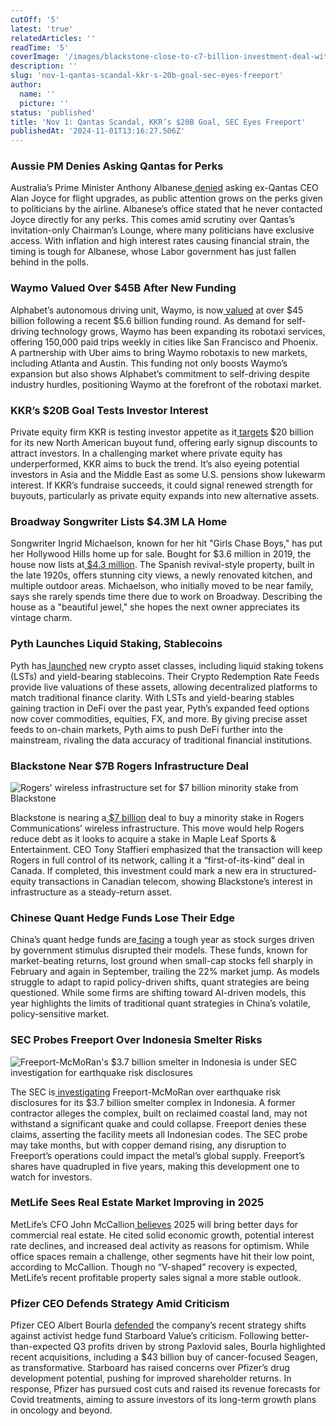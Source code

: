 ```yaml
---
cutOff: '5'
latest: 'true'
relatedArticles: ''
readTime: '5'
coverImage: '/images/blackstone-close-to-c7-billion-investment-deal-with-rogers--1--EzMz.webp'
description: ''
slug: 'nov-1-qantas-scandal-kkr-s-20b-goal-sec-eyes-freeport'
author:
  name: ''
  picture: ''
status: 'published'
title: 'Nov 1: Qantas Scandal, KKR’s $20B Goal, SEC Eyes Freeport'
publishedAt: '2024-11-01T13:16:27.506Z'
---
```


### Aussie PM Denies Asking Qantas for Perks

Australia’s Prime Minister Anthony Albanese[ denied](https://www.bnnbloomberg.ca/business/international/2024/10/31/australia-pm-denies-asking-ex-qantas-ceo-directly-for-upgrades/) asking ex-Qantas CEO Alan Joyce for flight upgrades, as public attention grows on the perks given to politicians by the airline. Albanese’s office stated that he never contacted Joyce directly for any perks. This comes amid scrutiny over Qantas’s invitation-only Chairman’s Lounge, where many politicians have exclusive access. With inflation and high interest rates causing financial strain, the timing is tough for Albanese, whose Labor government has just fallen behind in the polls.

### Waymo Valued Over $45B After New Funding

Alphabet’s autonomous driving unit, Waymo, is now[ valued](https://www.bnnbloomberg.ca/business/technology/2024/10/31/alphabets-waymo-valued-at-more-than-45-billion-after-funding/) at over $45 billion following a recent $5.6 billion funding round. As demand for self-driving technology grows, Waymo has been expanding its robotaxi services, offering 150,000 paid trips weekly in cities like San Francisco and Phoenix. A partnership with Uber aims to bring Waymo robotaxis to new markets, including Atlanta and Austin. This funding not only boosts Waymo’s expansion but also shows Alphabet’s commitment to self-driving despite industry hurdles, positioning Waymo at the forefront of the robotaxi market.

### KKR’s $20B Goal Tests Investor Interest

Private equity firm KKR is testing investor appetite as it[ targets](https://www.bnnbloomberg.ca/investing/2024/10/31/kkrs-20-billion-goal-tests-investor-appetite-for-buyout-funds/) $20 billion for its new North American buyout fund, offering early signup discounts to attract investors. In a challenging market where private equity has underperformed, KKR aims to buck the trend. It’s also eyeing potential investors in Asia and the Middle East as some U.S. pensions show lukewarm interest. If KKR’s fundraise succeeds, it could signal renewed strength for buyouts, particularly as private equity expands into new alternative assets.

### Broadway Songwriter Lists $4.3M LA Home

Songwriter Ingrid Michaelson, known for her hit "Girls Chase Boys," has put her Hollywood Hills home up for sale. Bought for $3.6 million in 2019, the house now lists at[ $4.3 million](https://www.bloomberg.com/news/articles/2024-10-31/-4-3-million-hollywood-hills-home-of-the-notebook-s-ingrid-michaelson-lists?embedded-checkout=true). The Spanish revival-style property, built in the late 1920s, offers stunning city views, a newly renovated kitchen, and multiple outdoor areas. Michaelson, who initially moved to be near family, says she rarely spends time there due to work on Broadway. Describing the house as a "beautiful jewel," she hopes the next owner appreciates its vintage charm.

### Pyth Launches Liquid Staking, Stablecoins

Pyth has[ launched](https://www.hedgeweek.com/pyth-launches-liquid-staking-yield-bearing-stablecoins/) new crypto asset classes, including liquid staking tokens (LSTs) and yield-bearing stablecoins. Their Crypto Redemption Rate Feeds provide live valuations of these assets, allowing decentralized platforms to match traditional finance clarity. With LSTs and yield-bearing stables gaining traction in DeFi over the past year, Pyth’s expanded feed options now cover commodities, equities, FX, and more. By giving precise asset feeds to on-chain markets, Pyth aims to push DeFi further into the mainstream, rivaling the data accuracy of traditional financial institutions.

### Blackstone Near $7B Rogers Infrastructure Deal

![Rogers' wireless infrastructure set for $7 billion minority stake from Blackstone](/images/blackstone-close-to-c7-billion-investment-deal-with-rogers--1--IyOD.webp)

Blackstone is nearing a[ $7 billion](https://www.bnnbloomberg.ca/business/company-news/2024/10/30/blackstone-close-to-c7-billion-investment-deal-with-rogers/) deal to buy a minority stake in Rogers Communications’ wireless infrastructure. This move would help Rogers reduce debt as it looks to acquire a stake in Maple Leaf Sports & Entertainment. CEO Tony Staffieri emphasized that the transaction will keep Rogers in full control of its network, calling it a “first-of-its-kind” deal in Canada. If completed, this investment could mark a new era in structured-equity transactions in Canadian telecom, showing Blackstone’s interest in infrastructure as a steady-return asset.

### Chinese Quant Hedge Funds Lose Their Edge

China’s quant hedge funds are[ facing](https://www.bnnbloomberg.ca/business/international/2024/10/30/quant-hedge-funds-are-losing-their-edge-in-china-as-models-fail/) a tough year as stock surges driven by government stimulus disrupted their models. These funds, known for market-beating returns, lost ground when small-cap stocks fell sharply in February and again in September, trailing the 22% market jump. As models struggle to adapt to rapid policy-driven shifts, quant strategies are being questioned. While some firms are shifting toward AI-driven models, this year highlights the limits of traditional quant strategies in China’s volatile, policy-sensitive market.

### SEC Probes Freeport Over Indonesia Smelter Risks

![Freeport-McMoRan's $3.7 billion smelter in Indonesia is under SEC investigation for earthquake risk disclosures](/images/freeport-probed-by-sec-over-quake-risk-at-copper-plant--1--gwNj.webp)

The SEC is[ investigating](https://www.bnnbloomberg.ca/business/international/2024/10/31/freeport-probed-by-sec-over-quake-risk-at-indonesia-copper-plant/) Freeport-McMoRan over earthquake risk disclosures for its $3.7 billion smelter complex in Indonesia. A former contractor alleges the complex, built on reclaimed coastal land, may not withstand a significant quake and could collapse. Freeport denies these claims, asserting the facility meets all Indonesian codes. The SEC probe may take months, but with copper demand rising, any disruption to Freeport’s operations could impact the metal’s global supply. Freeport’s shares have quadrupled in five years, making this development one to watch for investors.

### MetLife Sees Real Estate Market Improving in 2025

MetLife’s CFO John McCallion[ believes](https://www.bnnbloomberg.ca/business/company-news/2024/10/31/commercial-real-estate-outlook-will-improve-in-2025-metlife-says/) 2025 will bring better days for commercial real estate. He cited solid economic growth, potential interest rate declines, and increased deal activity as reasons for optimism. While office spaces remain a challenge, other segments have hit their low point, according to McCallion. Though no “V-shaped” recovery is expected, MetLife’s recent profitable property sales signal a more stable outlook.

### Pfizer CEO Defends Strategy Amid Criticism

Pfizer CEO Albert Bourla [defended](https://www.hedgeweek.com/pfizer-ceo-defends-strategy-amid-starboard-pressure/) the company’s recent strategy shifts against activist hedge fund Starboard Value’s criticism. Following better-than-expected Q3 profits driven by strong Paxlovid sales, Bourla highlighted recent acquisitions, including a $43 billion buy of cancer-focused Seagen, as transformative. Starboard has raised concerns over Pfizer’s drug development potential, pushing for improved shareholder returns. In response, Pfizer has pursued cost cuts and raised its revenue forecasts for Covid treatments, aiming to assure investors of its long-term growth plans in oncology and beyond.